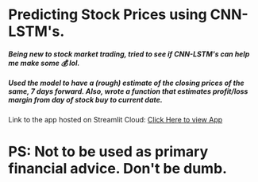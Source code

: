 # Predicting Stock Prices using CNN-LSTM's.

<h5> Being new to stock market trading, tried to see if CNN-LSTM's can help me make some &#128176; lol.  <br> <br>
Used the model to have a (rough) estimate of the closing prices of the same, 7 days forward. Also, wrote a function that estimates profit/loss margin from day of stock buy to current date. </h5>


Link to the app hosted on Streamlit Cloud: <a href='https://stockpricestimator.streamlit.app/'>Click Here to view App </a>

<h1>PS: Not to be used as primary financial advice. Don't be dumb. </h1>
